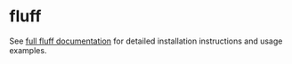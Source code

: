 fluff
=====

See [full fluff documentation](http://fluff.readthedocs.org/) for detailed installation instructions and usage examples.